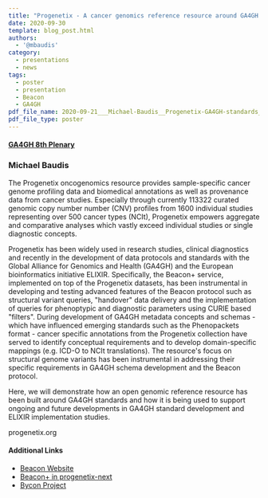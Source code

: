 ```yaml
---
title: "Progenetix - A cancer genomics reference resource around GA4GH standards"
date: 2020-09-30
template: blog_post.html 
authors:
  - '@mbaudis'
category:
  - presentations
  - news
tags:
  - poster
  - presentation
  - Beacon
  - GA4GH
pdf_file_name: 2020-09-21___Michael-Baudis__Progenetix-GA4GH-standards__GA4GH-8th-Plenary-poster.pdf
pdf_file_type: poster
---
```



#### [GA4GH 8th Plenary](https://broadinstitute.swoogo.com/ga4gh-8th-plenary/455678)
### Michael Baudis

The Progenetix oncogenomics resource provides sample-specific cancer
genome profiling data and biomedical annotations as well as provenance data from cancer studies. Especially through currently 113322 curated genomic copy number number (CNV) profiles from 1600 individual studies representing over 500 cancer types (NCIt), Progenetix empowers aggregate and comparative analyses which vastly exceed individual studies or single diagnostic concepts.

Progenetix has been widely used in research studies, clinical diagnostics and recently in the development of data protocols and standards with the Global Alliance for Genomics and Health (GA4GH) and the European bioinformatics initiative ELIXIR. Specifically, the Beacon+ service, implemented on top of the Progenetix datasets, has been instrumental in developing and testing advanced features of the Beacon protocol such as structural variant queries, "handover" data delivery and the implementation of queries for phenoptypic and diagnostic parameters using CURIE based "filters". During development of GA4GH metadata concepts and schemas - which have influenced emerging standards such as the Phenopackets format - cancer specific annotations from the Progenetix collection have served to identify conceptual requirements and to develop domain-specific mappings (e.g. ICD-O to NCIt translations). The resource's focus on structural genome variants has been instrumental in addressing their specific requirements in GA4GH schema development and the Beacon protocol.

Here, we will demonstrate how an open genomic reference resource has been built around GA4GH standards and how it is being used to support ongoing and future developments in GA4GH standard development and ELIXIR implementation studies.

progenetix.org

#### Additional Links

* [Beacon Website](http://beacon-project.io)
* [Beacon+ in progenetix-next](https://progenetix.org/beacon-plus/search)
* [Bycon Project](https://github.com/progenetix/bycon)
